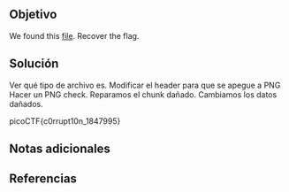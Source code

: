## Objetivo
We found this [file](https://jupiter.challenges.picoctf.org/static/ab30fcb7d47364b4190a7d3d40edb551/mystery). Recover the flag.
## Solución
Ver qué tipo de archivo es.
Modificar el header para que se apegue a PNG
Hacer un PNG check.
Reparamos el chunk dañado.
Cambiamos los datos dañados.

picoCTF{c0rrupt10n_1847995}
## Notas adicionales

## Referencias
